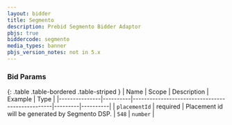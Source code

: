 ```yaml
---
layout: bidder
title: Segmento
description: Prebid Segmento Bidder Adaptor
pbjs: true
biddercode: segmento
media_types: banner
pbjs_version_notes: not in 5.x
---
```


### Bid Params

{: .table .table-bordered .table-striped }
| Name          | Scope    | Description                                     | Example | Type     |
|---------------|----------|-------------------------------------------------|---------|----------|
| `placementId` | required | Placement id will be generated by Segmento DSP. | `548`   | `number` |
